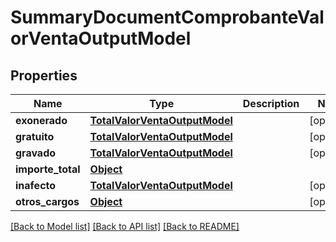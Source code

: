 # SummaryDocumentComprobanteValorVentaOutputModel

## Properties
Name | Type | Description | Notes
------------ | ------------- | ------------- | -------------
**exonerado** | [**TotalValorVentaOutputModel**](TotalValorVentaOutputModel.md) |  | [optional] 
**gratuito** | [**TotalValorVentaOutputModel**](TotalValorVentaOutputModel.md) |  | [optional] 
**gravado** | [**TotalValorVentaOutputModel**](TotalValorVentaOutputModel.md) |  | [optional] 
**importe_total** | [**Object**](Object.md) |  | 
**inafecto** | [**TotalValorVentaOutputModel**](TotalValorVentaOutputModel.md) |  | [optional] 
**otros_cargos** | [**Object**](Object.md) |  | [optional] 

[[Back to Model list]](../README.md#documentation-for-models) [[Back to API list]](../README.md#documentation-for-api-endpoints) [[Back to README]](../README.md)

